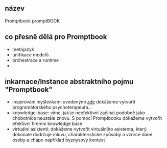## název

Promptbook
promptBOOK

## co přesně dělá pro Promptbook

-   metajazyk
-   unifikace modelů
-   orchestrace a runtime
-

## inkarnace/Instance abstraktního pojmu "Promptbook"

-   inspirováni myšlenkami uvedenými [zde](https://youtu.be/Y6ZHV0RH0fQ?si=q-OOOgWHh-0eWQAO) dokážeme vytvořit programátorského psychoterapeuta...
-   knowledge-base: víme, jak je neefektivní začínat podobně jako chobotnice neustále znovu. S pomocí Promptbooku dokážeme vytvořit efektivní firemní knowledge base
-   virtuální asistenti: dokážeme vytvořit virtuálního asistenta, který dokonale dodržuje mluvu, charakteristické způsoby a vzorce dané osoby a chápe například byznysový kontext
